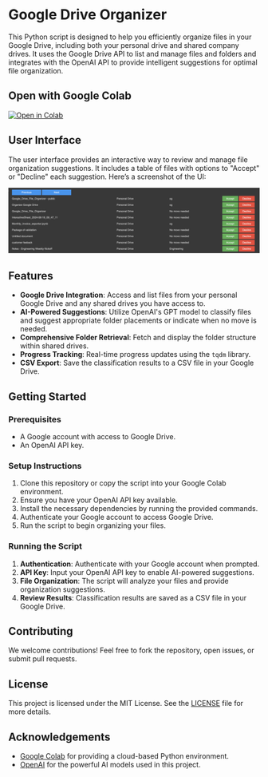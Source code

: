 # Google Drive Organizer

This Python script is designed to help you efficiently organize files in your Google Drive, including both your personal drive and shared company drives. It uses the Google Drive API to list and manage files and folders and integrates with the OpenAI API to provide intelligent suggestions for optimal file organization.

## Open with Google Colab

[![Open in Colab](https://colab.research.google.com/assets/colab-badge.svg)](https://colab.research.google.com/github/TensorOpsAI/DriveAIOrganizer/blob/main/Google_Drive_File_Organizer.ipynb)

## User Interface

The user interface provides an interactive way to review and manage file organization suggestions. It includes a table of files with options to "Accept" or "Decline" each suggestion. Here’s a screenshot of the UI:

![Accept/Decline UI](https://github.com/TensorOpsAI/DriveAIOrganizer/blob/main/resources/Accept%20decline.png)


## Features

- **Google Drive Integration**: Access and list files from your personal Google Drive and any shared drives you have access to.
- **AI-Powered Suggestions**: Utilize OpenAI's GPT model to classify files and suggest appropriate folder placements or indicate when no move is needed.
- **Comprehensive Folder Retrieval**: Fetch and display the folder structure within shared drives.
- **Progress Tracking**: Real-time progress updates using the `tqdm` library.
- **CSV Export**: Save the classification results to a CSV file in your Google Drive.

## Getting Started

### Prerequisites

- A Google account with access to Google Drive.
- An OpenAI API key.

### Setup Instructions

1. Clone this repository or copy the script into your Google Colab environment.
2. Ensure you have your OpenAI API key available.
3. Install the necessary dependencies by running the provided commands.
4. Authenticate your Google account to access Google Drive.
5. Run the script to begin organizing your files.

### Running the Script

1. **Authentication**: Authenticate with your Google account when prompted.
2. **API Key**: Input your OpenAI API key to enable AI-powered suggestions.
3. **File Organization**: The script will analyze your files and provide organization suggestions.
4. **Review Results**: Classification results are saved as a CSV file in your Google Drive.

## Contributing

We welcome contributions! Feel free to fork the repository, open issues, or submit pull requests.

## License

This project is licensed under the MIT License. See the [LICENSE](LICENSE) file for more details.

## Acknowledgements

- [Google Colab](https://colab.research.google.com/) for providing a cloud-based Python environment.
- [OpenAI](https://openai.com/) for the powerful AI models used in this project.
